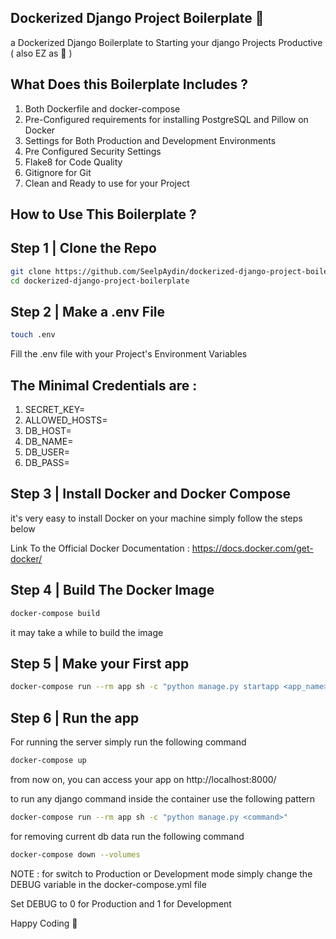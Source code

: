 ## Dockerized Django Project Boilerplate 🐋

a Dockerized Django Boilerplate to Starting your django Projects Productive ( also EZ as 🥧 )

## What Does this Boilerplate Includes ?

1. Both Dockerfile and docker-compose
2. Pre-Configured requirements for installing PostgreSQL and Pillow on Docker
3. Settings for Both Production and Development Environments
4. Pre Configured Security Settings
5. Flake8 for Code Quality
6. Gitignore for Git
7. Clean and Ready to use for your Project

## How to Use This Boilerplate ?

## Step 1 | Clone the Repo

```sh
git clone https://github.com/SeelpAydin/dockerized-django-project-boilerplate.git
cd dockerized-django-project-boilerplate
```

## Step 2 | Make a .env File

```sh
touch .env
```

Fill the .env file with your Project's Environment Variables

## The Minimal Credentials are :

1. SECRET_KEY=
2. ALLOWED_HOSTS=
3. DB_HOST=
4. DB_NAME=
5. DB_USER=
6. DB_PASS=

## Step 3 | Install Docker and Docker Compose

it's very easy to install Docker on your machine
simply follow the steps below

Link To the Official Docker Documentation : https://docs.docker.com/get-docker/

## Step 4 | Build The Docker Image

```sh
docker-compose build
```

it may take a while to build the image

## Step 5 | Make your First app

```sh
docker-compose run --rm app sh -c "python manage.py startapp <app_name>"
```

## Step 6 | Run the app

For running the server simply run the following command

```sh
docker-compose up
```

from now on, you can access your app on http://localhost:8000/

to run any django command inside the container use the following pattern

```sh
docker-compose run --rm app sh -c "python manage.py <command>"
```

for removing current db data run the following command

```sh
docker-compose down --volumes
```

NOTE : for switch to Production or Development mode simply change the DEBUG variable in the docker-compose.yml file

Set DEBUG to 0 for Production and 1 for Development

Happy Coding 🥳

